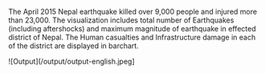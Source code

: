 The April 2015 Nepal earthquake killed over 9,000 people and injured more than 23,000. The visualization includes total number of Earthquakes (including aftershocks) and maximum magnitude of earthquake in effected district of Nepal. The Human casualties and Infrastructure damage in each of the district are displayed in barchart.

![Output](/output/output-english.jpeg]
